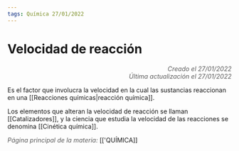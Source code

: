 ```yaml
---
tags: Química 27/01/2022
---
```


# Velocidad de reacción
<div style="text-align: right; opacity: 0.7; font-style: italic;">Creado el 27/01/2022</div>
<div style="text-align: right; opacity: 0.7; font-style: italic;">Última actualización el 27/01/2022</div>

Es el factor que involucra la velocidad en la cual las sustancias reaccionan en una [[Reacciones químicas|reacción química]].

Los elementos que alteran la velocidad de reacción se llaman [[Catalizadores]], y la ciencia que estudia la velocidad de las reacciones se denomina [[Cinética química]].

<span style="opacity: 0.7; font-style: italic;">Página principal de la materia:</span> [['QUÍMICA]]